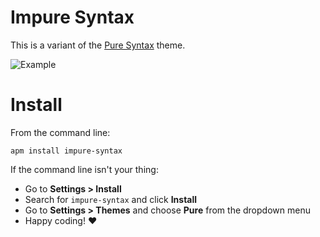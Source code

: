 # Impure Syntax

This is a variant of the [Pure Syntax](https://atom.io/packages/pure-syntax) theme. 

![Example](https://i.imgur.com/L9UivYi.png)

# Install

From the command line:

`apm install impure-syntax`

If the command line isn't your thing:

- Go to **Settings > Install**
- Search for `impure-syntax` and click **Install**
- Go to **Settings > Themes** and choose **Pure** from the dropdown menu
- Happy coding! :heart:
